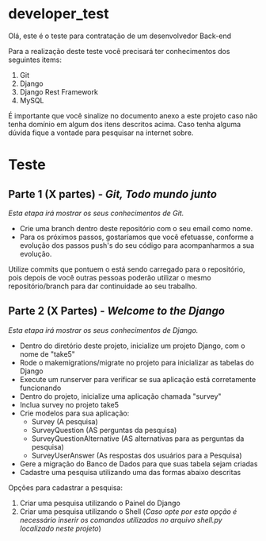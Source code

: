 # developer_test
Olá, este é o teste para contratação de um desenvolvedor Back-end

Para a realização deste teste você precisará ter conhecimentos dos seguintes items:

1. Git
2. Django
3. Django Rest Framework
4. MySQL

É importante que você sinalize no documento anexo a este projeto caso não tenha domínio em algum dos itens descritos acima.
Caso tenha alguma dúvida fique a vontade para pesquisar na internet sobre.


# Teste

## Parte 1 (X partes) - _Git, Todo mundo junto_
_Esta etapa irá mostrar os seus conhecimentos de Git._
* Crie uma branch dentro deste repositório com o seu email como nome. 
* Para os próximos passos, gostaríamos que você efetuasse, conforme a evolução dos passos push's do seu código para acompanharmos a sua evolução.

Utilize commits que pontuem o está sendo carregado para o repositório, pois depois de você outras pessoas poderão utilizar o mesmo repositório/branch para dar continuidade ao seu trabalho.



## Parte 2 (X Partes) - _Welcome to the Django_
_Esta etapa irá mostrar os seus conhecimentos de Django._
* Dentro do diretório deste projeto, inicialize um projeto Django, com o nome de "take5"
* Rode o makemigrations/migrate no projeto para inicializar as tabelas do Django
* Execute um runserver para verificar se sua aplicação está corretamente funcionando
* Dentro do projeto, inicialize uma aplicação chamada "survey"
* Inclua survey no projeto take5
* Crie modelos para sua aplicação: 
  - Survey (A pesquisa)
  - SurveyQuestion (AS perguntas da pesquisa)
  - SurveyQuestionAlternative (AS alternativas para as perguntas da pesquisa)
  - SurveyUserAnswer (As respostas dos usuários para a Pesquisa)
* Gere a migração do Banco de Dados para que suas tabela sejam criadas
* Cadastre uma pesquisa utilizando uma das formas abaixo descritas

Opções para cadastrar a pesquisa:
1. Criar uma pesquisa utilizando o Painel do Django
2. Criar uma pesquisa utilizando o Shell (_Caso opte por esta opção é necessário inserir os comandos utilizados no arquivo shell.py localizado neste projeto_)









